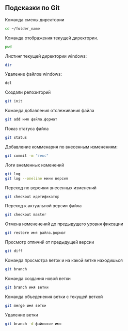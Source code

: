 ## Подсказки по Git
Команда смены директории
```sh
cd ~/folder_name
```
Команда отображения текущей директории.
```sh
pwd
```
Листинг текущей директории windows:
```sh
dir
```
Удаление файлов windows:
```sh
del 
```
Создали репозиторий
```sh
git init
```
Команда добавления отслеживания файла
```sh
git add имя файла.формат
```
Показ статуса файла
```sh
git status
```
Добавление комменария по внесенным изменениям:
```sh
git commit -m "текс"
```
Логи внеменных изменений
```sh
git log
git log --oneline мини версия
```
Переход по версиям внесенных изменений
```sh
git checkout идетификатор
```
Переход к актуальной версии файла
```sh
git checkout master
```
Отмена измененений до предыдущего уровня фиксации
```sh
git restore имя файла.формат
```
Просмотр отличий от предыдущей версии
```sh
git diff
```
Команда просмотра веток и на какой ветке находишься
```sh
git branch
```
Команда создания новой ветки
```sh
git branch имя ветки
```
Команда объеденения ветки с текущей веткой
```sh
git merge имя ветки
```
Удаление ветки
```sh
git branch -d файловое имя
```
